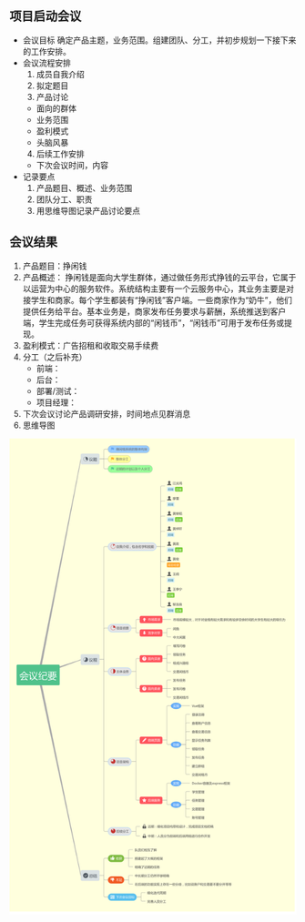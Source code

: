 ## 项目启动会议

- 会议目标
  确定产品主题，业务范围。组建团队、分工，并初步规划一下接下来的工作安排。
- 会议流程安排
  1. 成员自我介绍
  2. 拟定题目
  3. 产品讨论
   - 面向的群体
   - 业务范围
   - 盈利模式
   - 头脑风暴
  4. 后续工作安排
   - 下次会议时间，内容
- 记录要点
  1. 产品题目、概述、业务范围
  2. 团队分工、职责
  3. 用思维导图记录产品讨论要点

## 会议结果
1. 产品题目：挣闲钱
2. 产品概述：
挣闲钱是面向大学生群体，通过做任务形式挣钱的云平台，它属于以运营为中心的服务软件。系统结构主要有一个云服务中心，其业务主要是对接学生和商家。每个学生都装有“挣闲钱”客户端。一些商家作为“奶牛”，他们提供任务给平台。基本业务是，商家发布任务要求与薪酬，系统推送到客户端，学生完成任务可获得系统内部的“闲钱币”，“闲钱币”可用于发布任务或提现。
3. 盈利模式：广告招租和收取交易手续费
4. 分工（之后补充）
	- 前端：
	- 后台：
	- 部署/测试：
	- 项目经理：
5. 下次会议讨论产品调研安排，时间地点见群消息
6. 思维导图  

![会议思维导图](./assets/firstmeeting.png)

